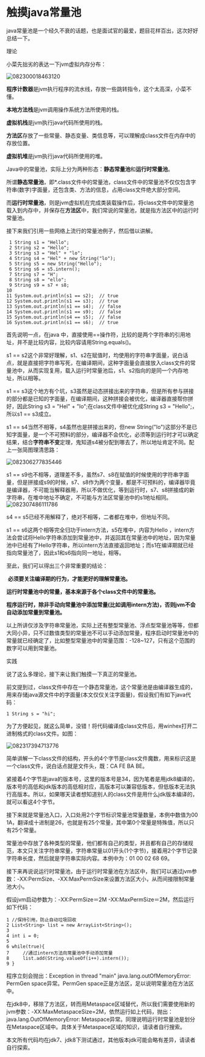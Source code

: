 # 触摸java常量池



 java常量池是一个经久不衰的话题，也是面试官的最爱，题目花样百出，这次好好总结一下。

 

理论

   

   小菜先拙劣的表达一下jvm虚拟内存分布：

![082300018463120](触摸java常量池.assets/082300018463120.png)

 

   **程序计数器**是jvm执行程序的流水线，存放一些跳转指令，这个太高深，小菜不懂。

   **本地方法栈**是jvm调用操作系统方法所使用的栈。

   **虚拟机栈**是jvm执行java代码所使用的栈。

   **方法区**存放了一些常量、静态变量、类信息等，可以理解成class文件在内存中的存放位置。

   **虚拟机堆**是jvm执行java代码所使用的堆。

   Java中的常量池，实际上分为两种形态：**静态常量池**和**运行时常量池**。

   所谓**静态常量池**，即*.class文件中的常量池，class文件中的常量池不仅仅包含字符串(数字)字面量，还包含类、方法的信息，占用class文件绝大部分空间。

   而**运行时常量池**，则是jvm虚拟机在完成类装载操作后，将class文件中的常量池载入到内存中，并保存在**方法区**中，我们常说的常量池，就是指方法区中的运行时常量池。

   接下来我们引用一些网络上流行的常量池例子，然后借以讲解。



```
 1 String s1 = "Hello";
 2 String s2 = "Hello";
 3 String s3 = "Hel" + "lo";
 4 String s4 = "Hel" + new String("lo");
 5 String s5 = new String("Hello");
 6 String s6 = s5.intern();
 7 String s7 = "H";
 8 String s8 = "ello";
 9 String s9 = s7 + s8;
10           
11 System.out.println(s1 == s2);  // true
12 System.out.println(s1 == s3);  // true
13 System.out.println(s1 == s4);  // false
14 System.out.println(s1 == s9);  // false
15 System.out.println(s4 == s5);  // false
16 System.out.println(s1 == s6);  // true
```



   首先说明一点，在java 中，直接使用==操作符，比较的是两个字符串的引用地址，并不是比较内容，比较内容请用String.equals()。

   s1 == s2这个非常好理解，s1、s2在赋值时，均使用的字符串字面量，说白话点，就是直接把字符串写死，在编译期间，这种字面量会直接放入class文件的常量池中，从而实现复用，载入运行时常量池后，s1、s2指向的是同一个内存地址，所以相等。

   s1 == s3这个地方有个坑，s3虽然是动态拼接出来的字符串，但是所有参与拼接的部分都是已知的字面量，在编译期间，这种拼接会被优化，编译器直接帮你拼好，因此String s3 = "Hel" + "lo";在class文件中被优化成String s3 = "Hello";，所以s1 == s3成立。

   s1 == s4当然不相等，s4虽然也是拼接出来的，但new String("lo")这部分不是已知字面量，是一个不可预料的部分，编译器不会优化，必须等到运行时才可以确定结果，结合**字符串不变**定理，鬼知道s4被分配到哪去了，所以地址肯定不同。配上一张简图理清思路：

![082306277835446](触摸java常量池.assets/082306277835446.png)

   s1 == s9也不相等，道理差不多，虽然s7、s8在赋值的时候使用的字符串字面量，但是拼接成s9的时候，s7、s8作为两个变量，都是不可预料的，编译器毕竟是编译器，不可能当解释器用，所以不做优化，等到运行时，s7、s8拼接成的新字符串，在堆中地址不确定，不可能与方法区常量池中的s1地址相同。
![082307486111786](触摸java常量池.assets/082307486111786.png)

   s4 == s5已经不用解释了，绝对不相等，二者都在堆中，但地址不同。

   s1 == s6这两个相等完全归功于intern方法，s5在堆中，内容为Hello ，intern方法会尝试将Hello字符串添加到常量池中，并返回其在常量池中的地址，因为常量池中已经有了Hello字符串，所以intern方法直接返回地址；而s1在编译期就已经指向常量池了，因此s1和s6指向同一地址，相等。

   至此，我们可以得出三个非常重要的结论：

 

​      **必须要关注编译期的行为，才能更好的理解常量池。**

​      **运行时常量池中的常量，基本来源于各个class文件中的常量池。**

​      **程序运行时，除非手动向常量池中添加常量(比如调用intern方法)，否则jvm不会自动添加常量到常量池。**

 

   以上所讲仅涉及字符串常量池，实际上还有整型常量池、浮点型常量池等等，但都大同小异，只不过数值类型的常量池不可以手动添加常量，程序启动时常量池中的常量就已经确定了，比如整型常量池中的常量范围：-128~127，只有这个范围的数字可以用到常量池。

 

实践

   

   说了这么多理论，接下来让我们触摸一下真正的常量池。

   前文提到过，class文件中存在一个静态常量池，这个常量池是由编译器生成的，用来存储java源文件中的字面量(本文仅仅关注字面量)，假设我们有如下java代码：

 

```
1 String s = "hi";
```

 

   为了方便起见，就这么简单，没错！将代码编译成class文件后，用winhex打开二进制格式的class文件。如图：

![082317394713776](触摸java常量池.assets/082317394713776.png)

 

   简单讲解一下class文件的结构，开头的4个字节是class文件魔数，用来标识这是一个class文件，说白话点就是文件头，既：CA FE BA BE。

   紧接着4个字节是java的版本号，这里的版本号是34，因为笔者是用jdk8编译的，版本号的高低和jdk版本的高低相对应，高版本可以兼容低版本，但低版本无法执行高版本。所以，如果哪天读者想知道别人的class文件是用什么jdk版本编译的，就可以看这4个字节。

   接下来就是常量池入口，入口处用2个字节标识常量池常量数量，本例中数值为00 1A，翻译成十进制是26，也就是有25个常量，其中第0个常量是特殊值，所以只有25个常量。

   常量池中存放了各种类型的常量，他们都有自己的类型，并且都有自己的存储规范，本文只关注字符串常量，字符串常量以01开头(1个字节)，接着用2个字节记录字符串长度，然后就是字符串实际内容。本例中为：01 00 02 68 69。

   接下来再说说运行时常量池，由于运行时常量池在方法区中，我们可以通过jvm参数：-XX:PermSize、-XX:MaxPermSize来设置方法区大小，从而间接限制常量池大小。

   假设jvm启动参数为：-XX:PermSize＝2M -XX:MaxPermSize＝2M，然后运行如下代码：



```
1 //保持引用，防止自动垃圾回收
2 List<String> list = new ArrayList<String>();
3         
4 int i = 0;
5         
6 while(true){
7     //通过intern方法向常量池中手动添加常量
8     list.add(String.valueOf(i++).intern());
9 }
```



   程序立刻会抛出：Exception in thread "main" java.lang.outOfMemoryError: PermGen space异常。PermGen space正是方法区，足以说明常量池在方法区中。

   在jdk8中，移除了方法区，转而用Metaspace区域替代，所以我们需要使用新的jvm参数：-XX:MaxMetaspaceSize=2M，依然运行如上代码，抛出：java.lang.OutOfMemoryError: Metaspace异常。同理说明运行时常量池是划分在Metaspace区域中。具体关于Metaspace区域的知识，请读者自行搜索。

   本文所有代码均在jdk7、jdk8下测试通过，其他版本jdk可能会略有差异，请读者自行探索。